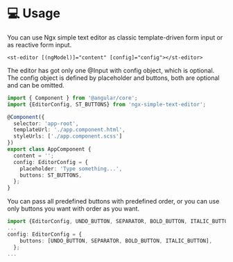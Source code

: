 # 💻 Usage
You can use Ngx simple text editor as classic template-driven form input or as reactive form input.
```angular2html
<st-editor [(ngModel)]="content" [config]="config"></st-editor>
```
The editor has got only one @Input with config object, which is optional.
The config object is defined by placeholder and buttons, both are optional and can be omitted.
```typescript
import { Component } from '@angular/core';
import {EditorConfig, ST_BUTTONS} from 'ngx-simple-text-editor';

@Component({
  selector: 'app-root',
  templateUrl: './app.component.html',
  styleUrls: ['./app.component.scss']
})
export class AppComponent {
  content = '';
  config: EditorConfig = {
    placeholder: 'Type something...',
    buttons: ST_BUTTONS,
  };
}
```
You can pass all predefined buttons with predefined order, or you can use only buttons you want with order as you want.
```typescript
import {EditorConfig, UNDO_BUTTON, SEPARATOR, BOLD_BUTTON, ITALIC_BUTTON} from 'ngx-simple-text-editor';
...
config: EditorConfig = {
    buttons: [UNDO_BUTTON, SEPARATOR, BOLD_BUTTON, ITALIC_BUTTON],
  };
...
```
